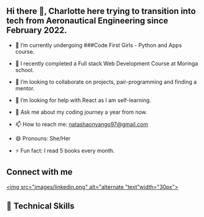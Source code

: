 ## Hi there 👋, Charlotte here trying to transition into tech from Aeronautical Engineering since February 2022. 

<!--
**Charlotte-Natasha/Charlotte-Natasha** is a ✨ _special_ ✨ repository because its `README.md` (this file) appears on your GitHub profile.

Here are some ideas to get you started: -->

- 📖 I’m currently undergoing ###Code First Girls - Python and Apps course.

- 🌱 I recently completed a Full stack Web Development Course at Moringa school. 

- 👯 I’m looking to collaborate on projects, pair-programming and finding a mentor. 
- 🤔 I’m looking for help with React as I am self-learning. 
- 💬 Ask me about my coding journey a year from now. 
- 📫 How to reach me: natashaonyango97@gmail.com
- 😄 Pronouns: She/Her
- ⚡ Fun fact: I read 5 books every month. 

## Connect with me 
<a href="https://www.linkedin.com/in/charlotte-natasha"><img src="images/linkedin.png" alt="alternate "text”width="30px"></a>

## 💼 Technical Skills

